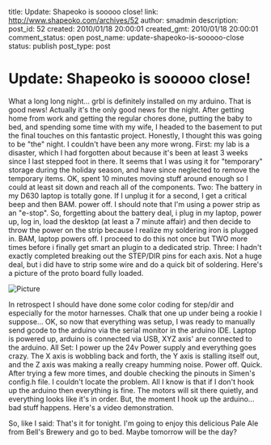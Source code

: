 title: Update: Shapeoko is sooooo close!
link: http://www.shapeoko.com/archives/52
author: smadmin
description: 
post_id: 52
created: 2010/01/18 20:00:01
created_gmt: 2010/01/18 20:00:01
comment_status: open
post_name: update-shapeoko-is-sooooo-close
status: publish
post_type: post

# Update: Shapeoko is sooooo close!

What a long long night... grbl is definitely installed on my arduino. That is good news! Actually it's the only good news for the night. After getting home from work and getting the regular chores done, putting the baby to bed, and spending some time with my wife, I headed to the basement to put the final touches on this fantastic project. Honestly, I thought this was going to be "the" night. I couldn't have been any more wrong. First: my lab is a disaster, which I had forgotten about because it's been at least 3 weeks since I last stepped foot in there. It seems that I was using it for "temporary" storage during the holiday season, and have since neglected to remove the temporary items. OK, spent 10 minutes moving stuff around enough so I could at least sit down and reach all of the components. Two: The battery in my D630 laptop is totally gone. If I unplug it for a second, I get a critical beep and then BAM. power off. I should note that I'm using a power strip as an "e-stop". So, forgetting about the battery deal, i plug in my laptop, power up, log in, load the desktop (at least a 7 minute affair) and then decide to throw the power on the strip because I realize my soldering iron is plugged in. BAM, laptop powers off. I proceed to do this not once but TWO more times before i finally get smart an plugin to a dedicated strip. Three: I hadn't exactly completed breaking out the STEP/DIR pins for each axis. Not a huge deal, but i did have to strip some wire and do a quick bit of soldering. Here's a picture of the proto board fully loaded.

![Picture](http://edslifedaily.weebly.com/uploads/2/5/6/1/2561031/916650.jpg)

In retrospect I should have done some color coding for step/dir and especially for the motor harnesses. Chalk that one up under being a rookie I suppose... OK, so now that everything was setup, I was ready to manually send gcode to the arduino via the serial monitor in the arduino IDE. Laptop is powered up, arduino is connected via USB, XYZ axis' are connected to the arduino. All Set: I power up the 24v Power supply and everything goes crazy. The X axis is wobbling back and forth, the Y axis is stalling itself out, and the Z axis was making a really creapy humming noise. Power off. Quick. After trying a few more times, and double checking the pinouts in Simen's config.h file. I couldn't locate the problem. All I know is that if I don't hook up the arduino then everything is fine. The motors will sit there quietly, and everything looks like it's in order. But, the moment I hook up the arduino... bad stuff happens. Here's a video demonstration. 

So, like I said: That's it for tonight. I'm going to enjoy this delicious Pale Ale from Bell's Brewery and go to bed. Maybe tomorrow will be the day?